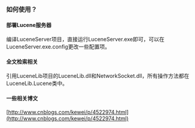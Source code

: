 ### 如何使用？
#### 部署Lucene服务器
编译LuceneServer项目，直接运行LuceneServer.exe即可，可以在LuceneServer.exe.config更改一些配置项。

#### 全文检索相关
引用LuceneLib项目的LuceneLib.dll和NetworkSocket.dll，所有操作方法都在LuceneLib.Lucene<T>类中。

#### 一些相关博文
[http://www.cnblogs.com/kewei/p/4522974.html](http://www.cnblogs.com/kewei/p/4522974.html)
